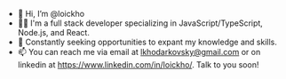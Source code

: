 - 👋 Hi, I’m @loickho
- 👨‍💻 I'm a full stack developer specializing in JavaScript/TypeScript, Node.js, and React.
- 🌱 Constantly seeking opportunities to expant my knowledge and skills. 
- 📫 You can reach me via email at lkhodarkovsky@gmail.com or on linkedin at https://www.linkedin.com/in/loickho/. Talk to you soon!

<!---
loickho/loickho is a ✨ special ✨ repository because its `README.md` (this file) appears on your GitHub profile.
You can click the Preview link to take a look at your changes.
--->
